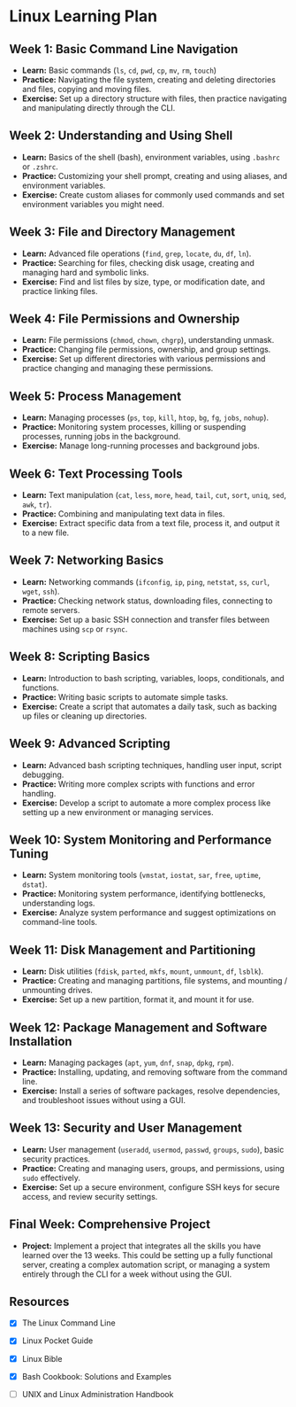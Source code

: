 # Linux Learning Plan

## Week 1: Basic Command Line Navigation
 * **Learn:** Basic commands (`ls`, `cd`, `pwd`, `cp`, `mv`, `rm`, `touch`)
 * **Practice:** Navigating the file system, creating and deleting directories and files, copying and moving files.
 * **Exercise:** Set up a directory structure with files, then practice navigating and manipulating directly through the CLI.

## Week 2: Understanding and Using Shell
 * **Learn:** Basics of the shell (bash), environment variables, using `.bashrc` or `.zshrc`.
 * **Practice:** Customizing your shell prompt, creating and using aliases, and environment variables.
 * **Exercise:** Create custom aliases for commonly used commands and set environment variables you might need.

## Week 3: File and Directory Management
 * **Learn:** Advanced file operations (`find`, `grep`, `locate`, `du`, `df`, `ln`).
 * **Practice:** Searching for files, checking disk usage, creating and managing hard and symbolic links.
 * **Exercise:** Find and list files by size, type, or modification date, and practice linking files.

## Week 4: File Permissions and Ownership
 * **Learn:** File permissions (`chmod`, `chown`, `chgrp`), understanding unmask.
 * **Practice:** Changing file permissions, ownership, and group settings.
 * **Exercise:** Set up different directories with various permissions and practice changing and managing these permissions.

## Week 5: Process Management
 * **Learn:** Managing processes (`ps`, `top`, `kill`, `htop`, `bg`, `fg`, `jobs`, `nohup`).
 * **Practice:** Monitoring system processes, killing or suspending processes, running jobs in the background.
 * **Exercise:** Manage long-running processes and background jobs.

## Week 6: Text Processing Tools
 * **Learn:** Text manipulation (`cat`, `less`, `more`, `head`, `tail`, `cut`, `sort`, `uniq`, `sed`, `awk`, `tr`).
 * **Practice:** Combining and manipulating text data in files.
 * **Exercise:** Extract specific data from a text file, process it, and output it to a new file. 

## Week 7: Networking Basics
 * **Learn:** Networking commands (`ifconfig`, `ip`, `ping`, `netstat`, `ss`, `curl`, `wget`, `ssh`).
 * **Practice:** Checking network status, downloading files, connecting to remote servers.
 * **Exercise:** Set up a basic SSH connection and transfer files between machines using `scp` or `rsync`.

## Week 8: Scripting Basics
 * **Learn:** Introduction to bash scripting, variables, loops, conditionals, and functions.
 * **Practice:** Writing basic scripts to automate simple tasks.
 * **Exercise:** Create a script that automates a daily task, such as backing up files or cleaning up directories.

## Week 9: Advanced Scripting
 * **Learn:** Advanced bash scripting techniques, handling user input, script debugging.
 * **Practice:** Writing more complex scripts with functions and error handling.
 * **Exercise:** Develop a script to automate a more complex process like setting up a new environment or managing services.

## Week 10: System Monitoring and Performance Tuning
 * **Learn:** System monitoring tools (`vmstat`, `iostat`, `sar`, `free`, `uptime`, `dstat`).
 * **Practice:** Monitoring system performance, identifying bottlenecks, understanding logs.
 * **Exercise:** Analyze system performance and suggest optimizations on command-line tools.

## Week 11: Disk Management and Partitioning
 * **Learn:** Disk utilities (`fdisk`, `parted`, `mkfs`, `mount`, `unmount`, `df`, `lsblk`).
 * **Practice:** Creating and managing partitions, file systems, and mounting / unmounting drives.
 * **Exercise:** Set up a new partition, format it, and mount it for use.

## Week 12: Package Management and Software Installation
 * **Learn:** Managing packages (`apt`, `yum`, `dnf`, `snap`, `dpkg`, `rpm`).
 * **Practice:** Installing, updating, and removing software from the command line.
 * **Exercise:** Install a series of software packages, resolve dependencies, and troubleshoot issues without using a GUI.

## Week 13: Security and User Management
 * **Learn:** User management (`useradd`, `usermod`, `passwd`, `groups`, `sudo`), basic security practices.
 * **Practice:** Creating and managing users, groups, and permissions, using `sudo` effectively.
 * **Exercise:** Set up a secure environment, configure SSH keys for secure access, and review security settings.

## Final Week: Comprehensive Project
 * **Project:** Implement a project that integrates all the skills you have learned over the 13 weeks. This could be setting up a fully functional server, creating a complex automation script, or managing a system entirely through the CLI for a week without using the GUI.

## Resources
 - [x] The Linux Command Line
 - [x] Linux Pocket Guide
 - [x] Linux Bible
 - [x] Bash Cookbook: Solutions and Examples
 - [ ] UNIX and Linux Administration Handbook
 